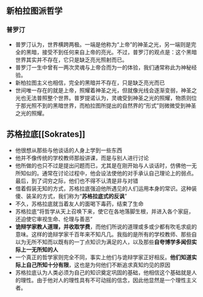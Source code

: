 
## 新柏拉图派哲学
### 普罗汀
- 普罗汀认为，世界横跨两极。一端是他称为“上帝”的神圣之光，另一端则是完全的黑暗，接受不到任何来自上帝的亮光。不过，普罗汀的观点是：这个黑暗世界其实并不存在，它只是缺乏亮光照射而已。
- 普罗汀一生中曾有一两次灵魂与上帝合而为一的体验，我们通常称此为神秘经验。
- 新柏拉图主义也相信，完全的黑暗并不存在，只是缺乏亮光而已
- 世间唯一存在的就是上帝，照耀着神圣之光，但就像光线会逐渐变弱，神圣之光也无法普照整个世界。普罗提诺认为，灵魂受到神圣之光的照耀，物质则位于那光照不到的黑暗世界，而柏拉图所提出的自然界的“形式”则微微受到神圣之光的照耀。

## 苏格拉底[[Sokrates]]
- 他很想从那些与他谈话的人身上学到一些东西
- 他并不像传统的学校教师那般讲课，而是与别人进行讨论
- 他所做的也只不过是提出问题而已，尤其是在刚开始与人谈话时，仿佛他一无所知似的。通常在讨论过程中，他会设法使他的对手承认自己理论上的弱点。最后，到了词穷之际，他们也不得不认清是非与对错
- 借着假装无知的方式，苏格拉底强迫他所遇见的人们运用本身的常识。这种装傻、装呆的方式，我们称为“**苏格拉底式的反讽**”
- 不久，苏格拉底就当着友人的面喝下毒药，结束了生命
- 苏格拉底“将哲学从天上召唤下来，使它在各地落脚生根，并进入各个家庭，还迫使它审视生命、伦理与善恶”
- **诡辩学家教人道理，并收取学费**，而他们所说的道理或多或少都有吹毛求疵的意味。这样的诡辩学家千百年来不知凡几。我指的是所有的学校教师、那些自以为无所不知而以既有的一丁点知识为满足的人，以及那些**自夸博学多闻但实际上一无所知的人**
- 一个真正的哲学家则完全不同，事实上他们与诡辩学家正好相反。**他们知道实际上自己所知十分有限**，这也是为何他们不断追求真知灼见的原因
- 苏格拉底认为人类必须为自己的知识奠定巩固的基础，他相信这个基础就是人的理性。由于他对人的理性具有不可动摇的信念，因此他显然是一个理性主义者。